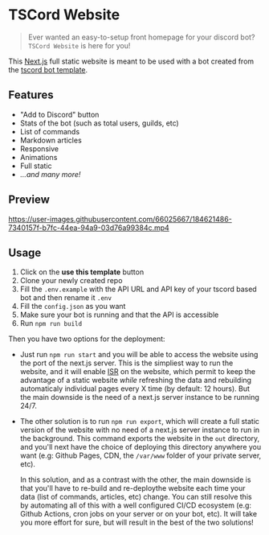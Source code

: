 # TSCord Website

> Ever wanted an easy-to-setup front homepage for your discord bot? `TSCord Website` is here for you!

This [Next.js](https://nextjs.org/) full static website is meant to be used with a bot created from the [tscord bot template](https://github.com/barthofu/tscord).

## Features

- "Add to Discord" button
- Stats of the bot (such as total users, guilds, etc)
- List of commands
- Markdown articles
- Responsive
- Animations
- Full static
- *...and many more!* 

## Preview

https://user-images.githubusercontent.com/66025667/184621486-7340157f-b7fc-44ea-94a9-03d76a99384c.mp4

## Usage

1. Click on the **use this template** button
2. Clone your newly created repo
3. Fill the `.env.example` with the API URL and API key of your tscord based bot and then rename it `.env`
4. Fill the `config.json` as you want
5. Make sure your bot is running and that the API is accessible
6. Run `npm run build`

Then you have two options for the deployment:

-   Just run `npm run start` and you will be able to access the website using the port of the next.js server. This is the simpliest way to run the website, and it will enable [ISR](https://nextjs.org/docs/basic-features/data-fetching/incremental-static-regeneration) on the website, which permit to keep the advantage of a static website *while* refreshing the data and rebuilding automaticaly individual pages every X time (by default: 12 hours).
But the main downside is the need of a next.js server instance to be running 24/7.

-   The other solution is to run `npm run export`, which will create a full static version of the website with no need of a next.js server instance to run in the background. This command exports the website in the `out` directory, and you'll next have the choice of deploying this directory anywhere you want (e.g: Github Pages, CDN, the `/var/www` folder of your private server, etc).

    In this solution, and as a contrast with the other, the main downside is that you'll have to re-build and re-deploythe website each time your data (list of commands, articles, etc) change. 
    You can still resolve this by automating all of this with a well configured CI/CD ecosystem (e.g: Github Actions, cron jobs on your server or on your bot, etc). 
    It will take you more effort for sure, but will result in the best of the two solutions!
